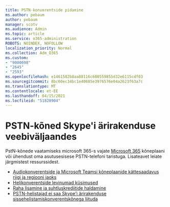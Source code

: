 ```yaml
---
title: PSTN-konverentside pidamine
ms.author: pebaum
author: pebaum
manager: scotv
ms.audience: Admin
ms.topic: article
ms.service: o365-administration
ROBOTS: NOINDEX, NOFOLLOW
localization_priority: Normal
ms.collection: Adm_O365
ms.custom:
- "9000698"
- "2645"
- "2593"
ms.openlocfilehash: e1461582b8aa88116c600559855d32e6115cdf03
ms.sourcegitcommit: 8bc60ec34bc1e40685e3976576e04a2623f63a7c
ms.translationtype: MT
ms.contentlocale: et-EE
ms.lasthandoff: 04/15/2021
ms.locfileid: "51828904"
---
```

# <a name="pstn-calling-with-skype-for-business-online"></a>PSTN-kõned Skype'i ärirakenduse veebiväljaandes

PstN-kõnede vaatamiseks microsoft 365-s vajate [Microsoft 365](https://docs.microsoft.com/microsoftteams/what-is-phone-system-in-office-365#more-about-calling-plans) kõneplaani või ühendust oma asutusesisese PSTN-telefoni taristuga. Lisateavet leiate järgmistest ressurssidest. 

- [Audiokonverentside ja Microsoft Teamsi kõneplaanide kättesaadavus riigi ja regiooni jaoks](https://docs.microsoft.com/microsoftteams/country-and-region-availability-for-audio-conferencing-and-calling-plans/country-and-region-availability-for-audio-conferencing-and-calling-plans) 
- [Helikonverentside levinumad küsimused](https://docs.microsoft.com/microsoftteams/audio-conferencing-common-questions)
- [Raha lisamine ja suhtluskrediitide haldamine](https://docs.microsoft.com/microsoftteams/add-funds-and-manage-communications-credits)
- [PSTN-helistajad ei saa Skype'i ärirakenduse sissehelistamiskonverentskõnega liituda](https://docs.microsoft.com/SkypeForBusiness/troubleshoot/online-conferencing/pstn-callers-cant-join-dial-in-call)
